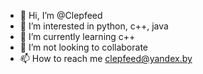 - 👋 Hi, I’m @Clepfeed
- 👀 I’m interested in python, c++, java
- 🌱 I’m currently learning c++
- 💞️ I’m not looking to collaborate
- 📫 How to reach me clepfeed@yandex.by

<!---
Clepfeed/Clepfeed is a ✨ special ✨ repository because its `README.md` (this file) appears on your GitHub profile.
You can click the Preview link to take a look at your changes.
--->
